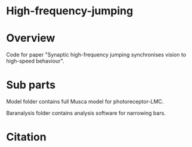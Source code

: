 # High-frequency-jumping

# Overview
Code for paper "Synaptic high-frequency jumping synchronises vision to high-speed behaviour". 

# Sub parts

Model folder contains full Musca model for photoreceptor-LMC.

Baranalysis folder contains analysis software for narrowing bars.

# Citation






